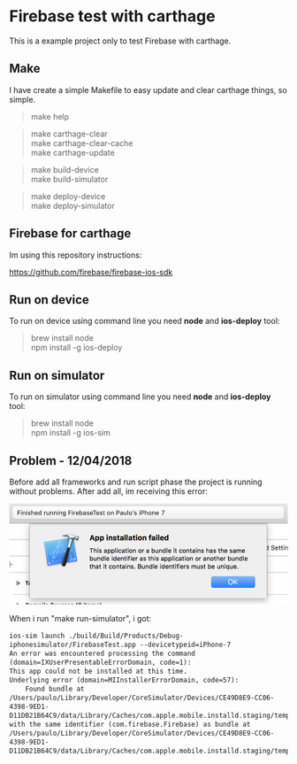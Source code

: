 # Firebase test with carthage

This is a example project only to test Firebase with carthage.  

## Make

I have create a simple Makefile to easy update and clear carthage things, so simple.

> make help  

> make carthage-clear  
> make carthage-clear-cache  
> make carthage-update  

> make build-device  
> make build-simulator  

> make deploy-device  
> make deploy-simulator  

## Firebase for carthage

Im using this repository instructions:  

https://github.com/firebase/firebase-ios-sdk

## Run on device

To run on device using command line you need **node** and **ios-deploy** tool:

> brew install node  
> npm install -g ios-deploy  

## Run on simulator

To run on simulator using command line you need **node** and **ios-deploy** tool:

> brew install node  
> npm install -g ios-sim  

## Problem - 12/04/2018

Before add all frameworks and run script phase the project is running without problems. After add all, im receiving this error:  

<img src="extras/images/error001.png">  

When i run "make run-simulator", i got:

```
ios-sim launch ./build/Build/Products/Debug-iphonesimulator/FirebaseTest.app --devicetypeid=iPhone-7
An error was encountered processing the command (domain=IXUserPresentableErrorDomain, code=1):
This app could not be installed at this time.
Underlying error (domain=MIInstallerErrorDomain, code=57):
	Found bundle at /Users/paulo/Library/Developer/CoreSimulator/Devices/CE49D8E9-CC06-4398-9ED1-D11DB21B64C9/data/Library/Caches/com.apple.mobile.installd.staging/temp.NvZWu9/extracted/FirebaseTest.app/Frameworks/FirebaseCore.framework with the same identifier (com.firebase.Firebase) as bundle at /Users/paulo/Library/Developer/CoreSimulator/Devices/CE49D8E9-CC06-4398-9ED1-D11DB21B64C9/data/Library/Caches/com.apple.mobile.installd.staging/temp.NvZWu9/extracted/FirebaseTest.app/Frameworks/Protobuf.framework
```
